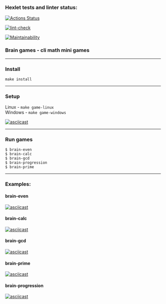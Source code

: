 ### Hexlet tests and linter status:
[![Actions Status](https://github.com/Finnko/frontend-project-lvl1/workflows/hexlet-check/badge.svg)](https://github.com/Finnko/frontend-project-lvl1/actions)

[![lint-check](https://github.com/Finnko/frontend-project-lvl1/actions/workflows/lint-check.yml/badge.svg)](https://github.com/Finnko/frontend-project-lvl1/actions)

[![Maintainability](https://api.codeclimate.com/v1/badges/a99a88d28ad37a79dbf6/maintainability)](https://codeclimate.com/github/codeclimate/codeclimate/maintainability)

### Brain games - cli math mini games

--- 

### Install

`make install`

---

### Setup

Linux - `make game-linux` \
Windows - `make game-windows`

[![asciicast](https://asciinema.org/a/eYfp58g7KRDKBW7qji9MieuxJ.svg)](https://asciinema.org/a/eYfp58g7KRDKBW7qji9MieuxJ)

---

### Run games

```
$ brain-even
$ brain-calc
$ brain-gcd
$ brain-progression
$ brain-prime
```
---

### Examples:

#### brain-even

[![asciicast](https://asciinema.org/a/uq3Pjezf9DvbogKvNB2n7CFw8.svg)](https://asciinema.org/a/uq3Pjezf9DvbogKvNB2n7CFw8)

#### brain-calc

[![asciicast](https://asciinema.org/a/1BRFhrERk96qkmpCU89cMeDhn.svg)](https://asciinema.org/a/1BRFhrERk96qkmpCU89cMeDhn)

#### brain-gcd

[![asciicast](https://asciinema.org/a/4FuW2tfXkNBbR8xb9EvjnkLAX.svg)](https://asciinema.org/a/4FuW2tfXkNBbR8xb9EvjnkLAX)

#### brain-prime

[![asciicast](https://asciinema.org/a/twCeaGh1zrLdA1QJVsPt9JoOT.svg)](https://asciinema.org/a/twCeaGh1zrLdA1QJVsPt9JoOT)

#### brain-progression

[![asciicast](https://asciinema.org/a/S1MMQOdCbQ1tuQ8FVid0gx55I.svg)](https://asciinema.org/a/S1MMQOdCbQ1tuQ8FVid0gx55I)
